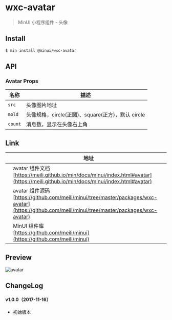 # wxc-avatar

> MinUI 小程序组件 - 头像

## Install

``` bash
$ min install @minui/wxc-avatar
```


## API

### Avatar Props

| 名称                  | 描述                         |
|----------------------|------------------------------|
|`src`           |  头像图片地址  |
|`mold`         | 头像规格，circle(正圆)、square(正方)，默认 circle |
|`count` | 消息数，显示在头像右上角 |

## Link
||地址|
|--|---|
||avatar 组件文档 <br> [https://meili.github.io/min/docs/minui/index.html#avatar](https://meili.github.io/min/docs/minui/index.html#avatar)<br>|
||avatar 组件源码 <br> [https://github.com/meili/minui/tree/master/packages/wxc-avatar](https://github.com/meili/minui/tree/master/packages/wxc-avatar)<br>|
||MinUI 组件库 <br> [https://github.com/meili/minui](https://github.com/meili/minui) <br>|

## Preview
![avatar](https://s10.mogucdn.com/mlcdn/c45406/171117_3liaj03cde4jh50e06d1jcc73795i_480x480.jpg_225x999.jpg)

## ChangeLog

#### v1.0.0（2017-11-16）

- 初始版本
